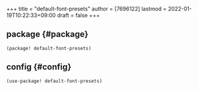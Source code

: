 +++
title = "default-font-presets"
author = [7696122]
lastmod = 2022-01-19T10:22:33+09:00
draft = false
+++

## package {#package}

```elisp
(package! default-font-presets)
```


## config {#config}

```elisp
(use-package! default-font-presets)
```
